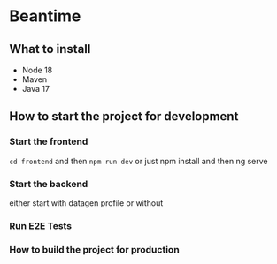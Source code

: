 # Beantime

## What to install

- Node 18
- Maven
- Java 17

## How to start the project for development

### Start the frontend

`cd frontend` and then `npm run dev` or just npm install and then ng serve

### Start the backend

either start with datagen profile or without

### Run E2E Tests

### How to build the project for production
